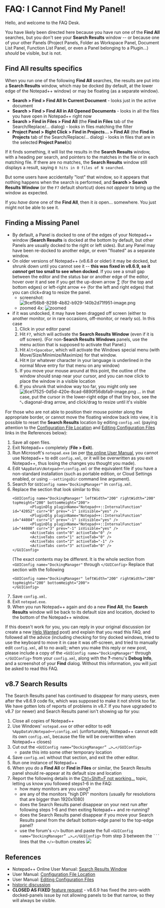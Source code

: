 # FAQ: I Cannot Find My Panel!

Hello, and welcome to the FAQ Desk.  

You have likely been directed here because you have run one of the **Find All** searches, but you don't see your **Search Results** window -- or because one of your other Panels (Project Panels, Folder as Workspace Panel, Document List Panel, Function List Panel, or even a Panel belonging to a Plugin...) _should_ be visible, but is not.

## Find All results specifics

When you run one of the following **Find All** searches, the results are put into a **Search Results** window, which may be docked (by default, at the lower edge of the Notepad++ window) or may be floating (as a separate window).
- **Search > Find > Find All In Current Document** - looks just in the active document
- **Search > Find > Find All in All Opened Documents** - looks in all the files you have open in Notepad++ right now
- **Search > Find in Files > Find All** (the **Find in Files** tab of the Search/Replace/... dialog) - looks in files matching the filter
- **Project Panel > Right Click > Find in Projects... > Find All** (the **Find in Projects** tab of the Search/Replace/... dialog) - looks in files that are in the selected **Project Panel**(s)

If it finds something, it will list the results in the **Search Results** window, with a heading per search, and pointers to the matches in the file or in each matching file.  If there are no matches, the **Search Results** window still displays a result, saying `0 hits in 0 files of N searched`.

But some users have accidentally "lost" that window, so it appears that nothing happens when the search is performed, and **Search > Search Results Window** (or the `F7` default shortcut) does not _appear_ to bring up the window as expected.

If you _have_ done one of the **Find All**, then it _is_ open... somewhere.  You just might not be able to see it.

## Finding a Missing Panel

* By default, a Panel is docked to one of the edges of your Notepad++ window (**Search Results** is docked at the bottom by default, but other Panels are usually docked to the right or left sides).  But any Panel may have been re-docked to another edge, or even "floated" as a separate window.
* On older versions of Notepad++ (v8.6.8 or older) it may be docked, but shrunk down until you cannot see it -- **this was fixed in v8.6.9, so it _cannot_ get too small to see when docked**.  If you see a small gap between the editor and the status bar or another edge of the editor, hover over it and see if you get the up-down arrow ↕ (for the top and bottom edges) or left-right arrow ↔ (for the left and right edges) that you can click+drag to resize the panel.
    - screenshot: 
![9cef56b8-8298-4b82-b929-140b2d71f951-image.png](/assets/uploads/files/1659629486898-9cef56b8-8298-4b82-b929-140b2d71f951-image.png)
    - zoomed 4x: 
![zoomed](/assets/uploads/files/1693436693775-ed6cf59a-978d-45af-a1fb-dbdb560caa08-image.png) 
* if it was undocked, it may have been dragged off screen (either to another monitor, or in rare occasions, off-monitor, or nearly so).  In this case
    1. Click in your editor panel
    2. Hit `F7`, which will activate the **Search Results Window** (even if it is off screen).  (For non-**Search Results Windows** panels, use the menu action that is supposed to activate that Panel.)
    3. Hit `Alt+Spacebar`, which will activate the Windows special menu (with Move/Size/Minimize/Maximize) for that window.
    4. Hit `M` (or whatever character in your language is underlined in the normal Move entry for that menu on any window)
    5. If you move your mouse around at this point, the outline of the window should snap near your cursor, and you can now click to place the window in a visible location
    6. If you shrunk that window way too far, you might only see ![6ce17525-0d5d-420e-8cad-6890f56dbfa9-image.png](/assets/uploads/files/1659629971648-6ce17525-0d5d-420e-8cad-6890f56dbfa9-image.png)  ... in that case, put the cursor in the lower-right edge of that tiny box, see the ⤡ diagonal-drag arrow, and click/drag to resize until it's visible

For those who are not able to position their mouse pointer along the appropriate border, or cannot move the floating window back into view, it is possible to reset the **Search Results** location by editing `config.xml` (paying attention to the [Configuration File Location](https://npp-user-manual.org/docs/config-files/#configuration-files-location) and [Editing Configuration Files](https://npp-user-manual.org/docs/config-files/#editing-configuration-files) links in the References below):

1. Save all open files.
2. Exit Notepad++ completely (**File > Exit**).
3. Run Microsoft's `notepad.exe` (as per [the online User Manual](https://npp-user-manual.org/docs/config-files/#editing-configuration-files), you cannot use Notepad++ to edit `config.xml`, or it will be overwritten as you exit Notepad++, thus losing the changes you thought you made).
4. Edit `%AppData%\Notepad++\config.xml` or the equivalent file if you have a non-standard installation (such as portable edition, or Cloud Settings enabled, or using `--settingsDir` command line argument).
5. Search for `GUIConfig name="DockingManager"` in `config.xml`.
6. Replace the section that look similar to this:
    ```
    <GUIConfig name="DockingManager" leftWidth="200" rightWidth="200" topHeight="200" bottomHeight="200">
            <PluginDlg pluginName="Notepad++::InternalFunction" id="42052" curr="0" prev="-1" isVisible="yes" />
            <PluginDlg pluginName="Notepad++::InternalFunction" id="44084" curr="1" prev="-1" isVisible="yes" />
            <PluginDlg pluginName="Notepad++::InternalFunction" id="44080" curr="3" prev="-1" isVisible="yes" />
            <ActiveTabs cont="0" activeTab="0" />
            <ActiveTabs cont="1" activeTab="0" />
            <ActiveTabs cont="2" activeTab="-1" />
            <ActiveTabs cont="3" activeTab="0" />
    </GUIConfig>
    ```
    (The exact contents may be different.  It is the whole section from `<GUIConfig name="DockingManager"` through `</GUIConfig>`
    Replace that section with the following
    ```
    <GUIConfig name="DockingManager" leftWidth="200" rightWidth="200" topHeight="200" bottomHeight="200">
    </GUIConfig>
    ```
7. Save `config.xml`.
8. Exit `notepad.exe`.
9. When you run Notepad++ again and do a new **Find All**, the **Search Results** window will be back to its default size and location, docked to the bottom of the Notepad++ window.

If this doesn't work for you, you can reply in your original discussion (or create a new [Help Wanted](/category/4/help-wanted) post) and explain that you read this FAQ, and followed all the advice (including checking for tiny docked windows, tried to use the keyboard to move it in case it was off-screen, and tried to manually edit `config.xml`, all to no avail); when you make this reply or new post, please include a copy of the `<GUIConfig name="DockingManager"` through `</GUIConfig>` from your `config.xml`, along with the **?**-menu's **Debug Info**, and a screenshot of your **Find** dialog.  Without this information, you will just be asked to read this FAQ.

## v8.7 Search Results

The Search Results panel has continued to disappear for many usesrs, even after the v8.6.9 code fix, which was supposed to make it not shrink too far.  We have gotten lots of reports of problems in v8.7.  If you have upgraded to v8.7 (or newer) and Search Results panel isn't showing up for you:

1. Close all copies of Notepad++
2. Use Windows' `notepad.exe` or other editor to edit `%AppData%\Notepad++\config.xml` (unfortunately, Notepad++ cannot edit its own `config.xml`, because the file will be overwritten when Notepad++ closes)
3. Cut out the `<GUIConfig name=“DockingManager” …>…</GUIConfig>`
    - paste this into some other temporary location
4. Save `config.xml` without that section, and exit the other editor.
5. Run one instance of Notepad++
6. When you do a **Find All** or **Find in Files** or similar, the Search Results panel should re-appear at its default size and location
7. Report the following details in the [Ctrl+Shift+F not working...](/topic/26164) topic, letting us know you followed steps1-6 in the FAQ:
   - how many monitors are you using?
   - are any of the monitors "high DPI" monitors (usually for resolutions that are bigger than 1920x1080)
   - does the Search Results panel disappear on your next run after following steps 1-6 and then exiting Notepad++ and re-running?
   - does the Search Results panel disappear if you move your Search Results panel from the default bottom-edge panel to the top-edge panel?
   - use the forum's `</>` button and paste the full `<GUIConfig name=“DockingManager” …>…</GUIConfig>` from step 3 between the ` ``` ` lines that the `</>`-button creates
     ![](/assets/uploads/files/1698413012959-a7a932b5-4ba9-4be6-a070-7a10f3abd77e-image.png)

## References
- Notepad++ Online User Manual: [Search Results Window](https://npp-user-manual.org/docs/searching/#search-results-window)
- User Manual: [Configuration File Location](https://npp-user-manual.org/docs/config-files/#configuration-files-location)
- User Manual: [Editing Configuration Files](https://npp-user-manual.org/docs/config-files/#editing-configuration-files)
- [historic discussion](/topic/23344/not-able-to-see-the-search-results-windows-in-notepad)
- **CLOSED AS FIXED** [feature request](https://github.com/notepad-plus-plus/notepad-plus-plus/issues/13084) - v8.6.9 has fixed the zero-width docked-panels issue by not allowing panels to be that narrow, so they will always be visible.

